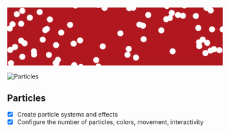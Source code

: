 ![Particles](particles-view.png)

![Particles](particles-view-2-png)

## Particles

* [X] Create particle systems and effects
* [X] Configure the number of particles, colors, movement, interactivity
